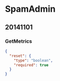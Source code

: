 # SpamAdmin



## 20141101



### GetMetrics



```json
{
  "reset": {
    "type": "boolean",
    "required": true
  }
}
```




